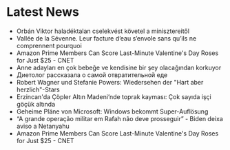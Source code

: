 # Latest News
-  Orbán Viktor haladéktalan cselekvést követel a minisztereitől
-  Vallée de la Sévenne. Leur facture d’eau s’envole sans qu’ils ne comprennent pourquoi
-  Amazon Prime Members Can Score Last-Minute Valentine's Day Roses for Just $25 - CNET
-  Anne adayları en çok bebeğe ve kendisine bir şey olacağından korkuyor
-  Диетолог рассказала о самой отвратительной еде
-  Robert Wagner und Stefanie Powers: Wiedersehen der "Hart aber herzlich"-Stars
-  Erzincan'da Çöpler Altın Madeni’nde toprak kayması: Çok sayıda işçi göçük altında
-  Geheime Pläne von Microsoft: Windows bekommt Super-Auflösung
-  “A grande operação militar em Rafah não deve prosseguir” - Biden deixa aviso a Netanyahu
-  Amazon Prime Members Can Score Last-Minute Valentine's Day Roses for Just $25 - CNET
